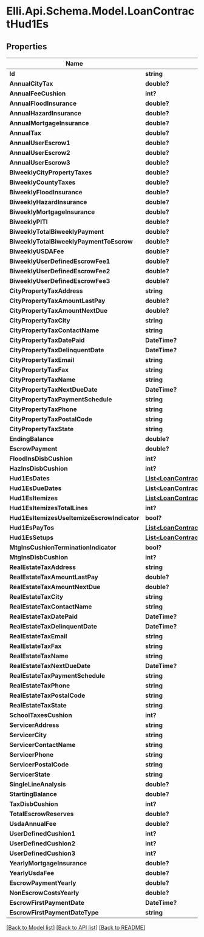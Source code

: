 # Elli.Api.Schema.Model.LoanContractHud1Es
## Properties

Name | Type | Description | Notes
------------ | ------------- | ------------- | -------------
**Id** | **string** |  | [optional] 
**AnnualCityTax** | **double?** |  | [optional] 
**AnnualFeeCushion** | **int?** |  | [optional] 
**AnnualFloodInsurance** | **double?** |  | [optional] 
**AnnualHazardInsurance** | **double?** |  | [optional] 
**AnnualMortgageInsurance** | **double?** |  | [optional] 
**AnnualTax** | **double?** |  | [optional] 
**AnnualUserEscrow1** | **double?** |  | [optional] 
**AnnualUserEscrow2** | **double?** |  | [optional] 
**AnnualUserEscrow3** | **double?** |  | [optional] 
**BiweeklyCityPropertyTaxes** | **double?** |  | [optional] 
**BiweeklyCountyTaxes** | **double?** |  | [optional] 
**BiweeklyFloodInsurance** | **double?** |  | [optional] 
**BiweeklyHazardInsurance** | **double?** |  | [optional] 
**BiweeklyMortgageInsurance** | **double?** |  | [optional] 
**BiweeklyPITI** | **double?** |  | [optional] 
**BiweeklyTotalBiweeklyPayment** | **double?** |  | [optional] 
**BiweeklyTotalBiweeklyPaymentToEscrow** | **double?** |  | [optional] 
**BiweeklyUSDAFee** | **double?** |  | [optional] 
**BiweeklyUserDefinedEscrowFee1** | **double?** |  | [optional] 
**BiweeklyUserDefinedEscrowFee2** | **double?** |  | [optional] 
**BiweeklyUserDefinedEscrowFee3** | **double?** |  | [optional] 
**CityPropertyTaxAddress** | **string** |  | [optional] 
**CityPropertyTaxAmountLastPay** | **double?** |  | [optional] 
**CityPropertyTaxAmountNextDue** | **double?** |  | [optional] 
**CityPropertyTaxCity** | **string** |  | [optional] 
**CityPropertyTaxContactName** | **string** |  | [optional] 
**CityPropertyTaxDatePaid** | **DateTime?** |  | [optional] 
**CityPropertyTaxDelinquentDate** | **DateTime?** |  | [optional] 
**CityPropertyTaxEmail** | **string** |  | [optional] 
**CityPropertyTaxFax** | **string** |  | [optional] 
**CityPropertyTaxName** | **string** |  | [optional] 
**CityPropertyTaxNextDueDate** | **DateTime?** |  | [optional] 
**CityPropertyTaxPaymentSchedule** | **string** |  | [optional] 
**CityPropertyTaxPhone** | **string** |  | [optional] 
**CityPropertyTaxPostalCode** | **string** |  | [optional] 
**CityPropertyTaxState** | **string** |  | [optional] 
**EndingBalance** | **double?** |  | [optional] 
**EscrowPayment** | **double?** |  | [optional] 
**FloodInsDisbCushion** | **int?** |  | [optional] 
**HazInsDisbCushion** | **int?** |  | [optional] 
**Hud1EsDates** | [**List&lt;LoanContractHud1EsHud1EsDates&gt;**](LoanContractHud1EsHud1EsDates.md) |  | [optional] 
**Hud1EsDueDates** | [**List&lt;LoanContractHud1EsHud1EsDueDates&gt;**](LoanContractHud1EsHud1EsDueDates.md) |  | [optional] 
**Hud1EsItemizes** | [**List&lt;LoanContractHud1EsHud1EsItemizes&gt;**](LoanContractHud1EsHud1EsItemizes.md) |  | [optional] 
**Hud1EsItemizesTotalLines** | **int?** |  | [optional] 
**Hud1EsItemizesUseItemizeEscrowIndicator** | **bool?** |  | [optional] 
**Hud1EsPayTos** | [**List&lt;LoanContractHud1EsHud1EsPayTos&gt;**](LoanContractHud1EsHud1EsPayTos.md) |  | [optional] 
**Hud1EsSetups** | [**List&lt;LoanContractHud1EsHud1EsSetups&gt;**](LoanContractHud1EsHud1EsSetups.md) |  | [optional] 
**MtgInsCushionTerminationIndicator** | **bool?** |  | [optional] 
**MtgInsDisbCushion** | **int?** |  | [optional] 
**RealEstateTaxAddress** | **string** |  | [optional] 
**RealEstateTaxAmountLastPay** | **double?** |  | [optional] 
**RealEstateTaxAmountNextDue** | **double?** |  | [optional] 
**RealEstateTaxCity** | **string** |  | [optional] 
**RealEstateTaxContactName** | **string** |  | [optional] 
**RealEstateTaxDatePaid** | **DateTime?** |  | [optional] 
**RealEstateTaxDelinquentDate** | **DateTime?** |  | [optional] 
**RealEstateTaxEmail** | **string** |  | [optional] 
**RealEstateTaxFax** | **string** |  | [optional] 
**RealEstateTaxName** | **string** |  | [optional] 
**RealEstateTaxNextDueDate** | **DateTime?** |  | [optional] 
**RealEstateTaxPaymentSchedule** | **string** |  | [optional] 
**RealEstateTaxPhone** | **string** |  | [optional] 
**RealEstateTaxPostalCode** | **string** |  | [optional] 
**RealEstateTaxState** | **string** |  | [optional] 
**SchoolTaxesCushion** | **int?** |  | [optional] 
**ServicerAddress** | **string** |  | [optional] 
**ServicerCity** | **string** |  | [optional] 
**ServicerContactName** | **string** |  | [optional] 
**ServicerPhone** | **string** |  | [optional] 
**ServicerPostalCode** | **string** |  | [optional] 
**ServicerState** | **string** |  | [optional] 
**SingleLineAnalysis** | **double?** |  | [optional] 
**StartingBalance** | **double?** |  | [optional] 
**TaxDisbCushion** | **int?** |  | [optional] 
**TotalEscrowReserves** | **double?** |  | [optional] 
**UsdaAnnualFee** | **double?** |  | [optional] 
**UserDefinedCushion1** | **int?** |  | [optional] 
**UserDefinedCushion2** | **int?** |  | [optional] 
**UserDefinedCushion3** | **int?** |  | [optional] 
**YearlyMortgageInsurance** | **double?** |  | [optional] 
**YearlyUsdaFee** | **double?** |  | [optional] 
**EscrowPaymentYearly** | **double?** |  | [optional] 
**NonEscrowCostsYearly** | **double?** |  | [optional] 
**EscrowFirstPaymentDate** | **DateTime?** |  | [optional] 
**EscrowFirstPaymentDateType** | **string** |  | [optional] 

[[Back to Model list]](../README.md#documentation-for-models) [[Back to API list]](../README.md#documentation-for-api-endpoints) [[Back to README]](../README.md)

